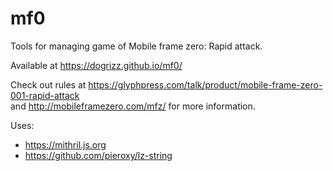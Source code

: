 # mf0

Tools for managing game of Mobile frame zero: Rapid attack.

Available at https://dogrizz.github.io/mf0/

Check out rules at https://glyphpress.com/talk/product/mobile-frame-zero-001-rapid-attack \
and http://mobileframezero.com/mfz/ for more information.

Uses:

- https://mithril.js.org
- https://github.com/pieroxy/lz-string
